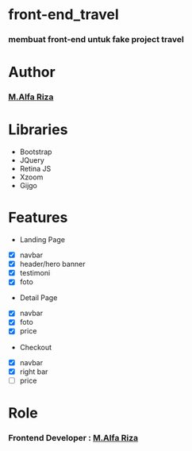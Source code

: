 # front-end_travel
### membuat front-end untuk fake project travel

# Author
### [M.Alfa Riza](https://www.alfariza.github.io/ "Portfolio M.Alfa Riza")

# Libraries
- Bootstrap
- JQuery
- Retina JS
- Xzoom
- Gijgo

# Features
- Landing Page
- [x] navbar
- [x] header/hero banner
- [x] testimoni
- [x] foto

- Detail Page
- [x] navbar
- [x] foto
- [x] price

- Checkout
- [x] navbar
- [x] right bar
- [ ] price

# Role
### Frontend Developer : [M.Alfa Riza](https://www.alfariza.github.io/ "Portfolio M.Alfa Riza")
